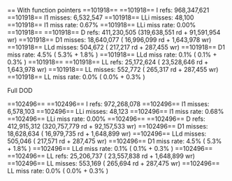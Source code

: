 == With function pointers
==101918== 
==101918== I   refs:      968,347,621
==101918== I1  misses:      6,532,547
==101918== LLi misses:         48,100
==101918== I1  miss rate:        0.67%
==101918== LLi miss rate:        0.00%
==101918== 
==101918== D   refs:      411,230,505  (319,638,551 rd   + 91,591,954 wr)
==101918== D1  misses:     18,640,077  ( 16,996,099 rd   +  1,643,978 wr)
==101918== LLd misses:        504,672  (    217,217 rd   +    287,455 wr)
==101918== D1  miss rate:         4.5% (        5.3%     +        1.8%  )
==101918== LLd miss rate:         0.1% (        0.1%     +        0.3%  )
==101918== 
==101918== LL refs:        25,172,624  ( 23,528,646 rd   +  1,643,978 wr)
==101918== LL misses:         552,772  (    265,317 rd   +    287,455 wr)
==101918== LL miss rate:          0.0% (        0.0%     +        0.3%  )

Full DOD

==102496== 
==102496== I   refs:      972,268,078
==102496== I1  misses:      6,578,103
==102496== LLi misses:         48,123
==102496== I1  miss rate:        0.68%
==102496== LLi miss rate:        0.00%
==102496== 
==102496== D   refs:      412,915,312  (320,757,779 rd   + 92,157,533 wr)
==102496== D1  misses:     18,628,634  ( 16,979,735 rd   +  1,648,899 wr)
==102496== LLd misses:        505,046  (    217,571 rd   +    287,475 wr)
==102496== D1  miss rate:         4.5% (        5.3%     +        1.8%  )
==102496== LLd miss rate:         0.1% (        0.1%     +        0.3%  )
==102496== 
==102496== LL refs:        25,206,737  ( 23,557,838 rd   +  1,648,899 wr)
==102496== LL misses:         553,169  (    265,694 rd   +    287,475 wr)
==102496== LL miss rate:          0.0% (        0.0%     +        0.3%  )